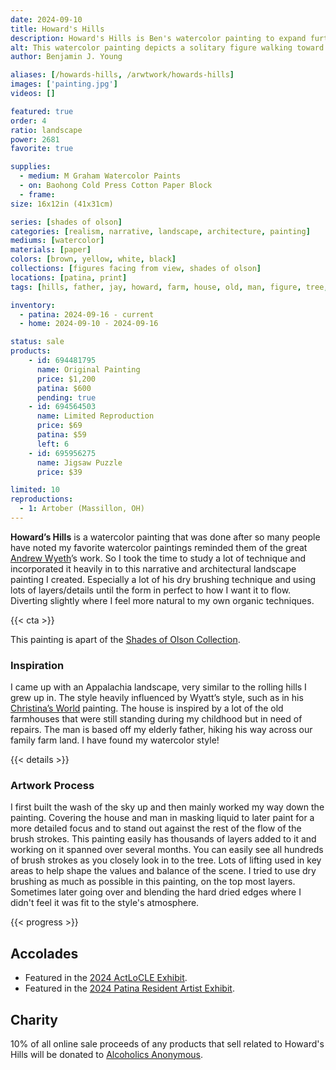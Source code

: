 ```yaml
---
date: 2024-09-10
title: Howard's Hills
description: Howard's Hills is Ben's watercolor painting to expand further in Andrew Wyeth's style and technique.
alt: This watercolor painting depicts a solitary figure walking toward a rustic white farmhouse, set against a backdrop of rolling hills and bare trees under a soft, muted sky.
author: Benjamin J. Young

aliases: [/howards-hills, /arwtwork/howards-hills]
images: ['painting.jpg']
videos: []

featured: true
order: 4
ratio: landscape
power: 2681
favorite: true

supplies:
  - medium: M Graham Watercolor Paints
  - on: Baohong Cold Press Cotton Paper Block
  - frame: 
size: 16x12in (41x31cm)

series: [shades of olson]
categories: [realism, narrative, landscape, architecture, painting]
mediums: [watercolor]
materials: [paper]
colors: [brown, yellow, white, black]
collections: [figures facing from view, shades of olson]
locations: [patina, print]
tags: [hills, father, jay, howard, farm, house, old, man, figure, tree, muted, countryside, building, outdoors, autumn, solitary, rustic, farmhouse, appalachia, east sparta, ohio]

inventory:
  - patina: 2024-09-16 - current
  - home: 2024-09-10 - 2024-09-16

status: sale
products:
    - id: 694481795
      name: Original Painting
      price: $1,200
      patina: $600
      pending: true
    - id: 694564503
      name: Limited Reproduction
      price: $69
      patina: $59
      left: 6
    - id: 695956275
      name: Jigsaw Puzzle
      price: $39

limited: 10
reproductions:
  - 1: Artober (Massillon, OH)
---
```


**Howard’s Hills** is a watercolor painting that was done after so many people have noted my favorite watercolor paintings reminded them of the great [Andrew Wyeth](https://en.wikipedia.org/wiki/Andrew_Wyeth)’s work. So I took the time to study a lot of technique and incorporated it heavily in to this narrative and architectural landscape painting I created. Especially a lot of his dry brushing technique and using lots of layers/details until the form in perfect to how I want it to flow. Diverting slightly where I feel more natural to my own organic techniques.

<!--more-->

{{< cta >}}

This painting is apart of the [Shades of Olson Collection](/collections/shades-of-olson).

### Inspiration ###

I came up with an Appalachia landscape, very similar to the rolling hills I grew up in. The style heavily influenced by Wyatt’s style, such as in his [Christina’s World](https://www.moma.org/collection/works/78455) painting. The house is inspired by a lot of the old farmhouses that were still standing during my childhood but in need of repairs. The man is based off my elderly father, hiking his way across our family farm land. I have found my watercolor style!

{{< details >}}

### Artwork Process ###

I first built the wash of the sky up and then mainly worked my way down the painting. Covering the house and man in masking liquid to later paint for a more detailed focus and to stand out against the rest of the flow of the brush strokes. This painting easily has thousands of layers added to it and working on it spanned over several months. You can easily see all hundreds of brush strokes as you closely look in to the tree. Lots of lifting used in key areas to help shape the values and balance of the scene. I tried to use dry brushing as much as possible in this painting, on the top most layers. Sometimes later going over and blending the hard dried edges where I didn't feel it was fit to the style's atmosphere.

{{< progress >}}

## Accolades ##

* Featured in the [2024 ActLoCLE Exhibit](https://www.actlocle.org/).
* Featured in the [2024 Patina Resident Artist Exhibit](https://www.patinaartscentre.com).

## Charity ##

10% of all online sale proceeds of any products that sell related to Howard's Hills will be donated to [Alcoholics Anonymous](https://www.aa.org).